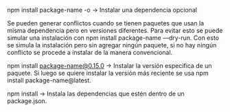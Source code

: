 npm install package-name -o → Instalar una dependencia opcional

Se pueden generar conflictos cuando se tienen paquetes que usan la misma dependencia pero en versiones diferentes. Para evitar esto se puede simular una instalación con npm install package-name —dry-run. Con esto se simula la instalación pero sin agregar ningún paquete, si no hay ningún conflicto se procede a instalar de la manera convencional.

npm install package-name@0.15.0 → Instalar la versión especifica de un paquete. Si luego se quiere instalar la versión más reciente se usa npm install package-name@latest.

npm install → Instala las dependencias que estén dentro de un package.json.